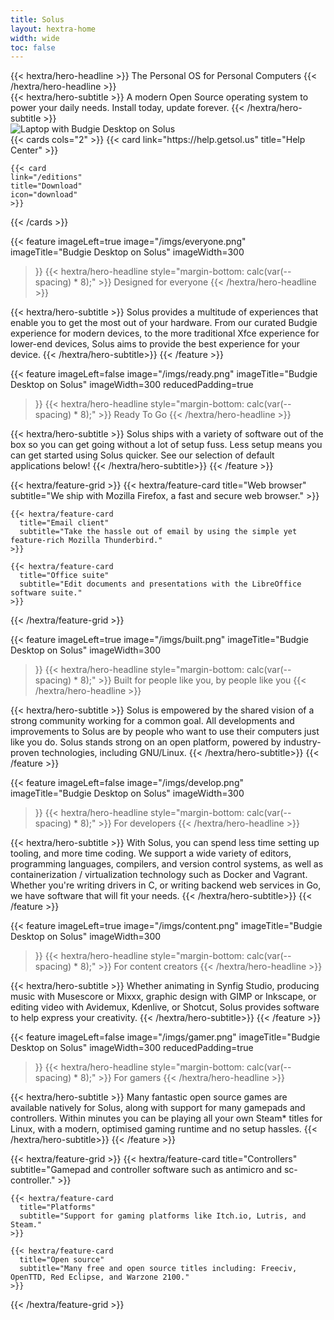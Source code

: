 ```yaml
---
title: Solus
layout: hextra-home
width: wide
toc: false
---
```


<div class="flex flex-col mx-auto mt-6 mb-4">
  {{< hextra/hero-headline >}}
  The Personal OS for Personal Computers
  {{< /hextra/hero-headline >}}
</div>

<div class="flex flex-col mx-auto mt-4">
  {{< hextra/hero-subtitle >}}
  A modern Open Source operating system to power your daily needs. Install today, update forever.
  {{< /hextra/hero-subtitle >}}
</div>

<div class="mx-auto">
  <img src="/imgs/laptop-budgie.png" alt="Laptop with Budgie Desktop on Solus" />
</div>

<div class="mx-auto w-1/2 mb-16">
  {{< cards cols="2" >}}
    {{< card
    link="https://help.getsol.us"
    title="Help Center"
    >}}

    {{< card
    link="/editions"
    title="Download"
    icon="download"
    >}}
  {{< /cards >}}
</div>

{{< feature
  imageLeft=true
  image="/imgs/everyone.png"
  imageTitle="Budgie Desktop on Solus"
  imageWidth=300
>}}
  {{< hextra/hero-headline style="margin-bottom: calc(var(--spacing) * 8);" >}}
  Designed for everyone
  {{< /hextra/hero-headline >}}

  {{< hextra/hero-subtitle >}}
  Solus provides a multitude of experiences that enable you to get the most out of your hardware. From our curated Budgie experience for modern devices, to the more traditional Xfce experience for lower-end devices, Solus aims to provide the best experience for your device.
  {{< /hextra/hero-subtitle>}}
{{< /feature >}}

{{< feature
  imageLeft=false
  image="/imgs/ready.png"
  imageTitle="Budgie Desktop on Solus"
  imageWidth=300
  reducedPadding=true
>}}
  {{< hextra/hero-headline style="margin-bottom: calc(var(--spacing) * 8);" >}}
  Ready To Go
  {{< /hextra/hero-headline >}}

  {{< hextra/hero-subtitle >}}
  Solus ships with a variety of software out of the box so you can get going without a lot of setup fuss. Less setup means you can get started using Solus quicker. See our selection of default applications below!
  {{< /hextra/hero-subtitle>}}
{{< /feature >}}

<div class="mb-24" >
  {{< hextra/feature-grid >}}
    {{< hextra/feature-card
      title="Web browser"
      subtitle="We ship with Mozilla Firefox, a fast and secure web browser."
    >}}

    {{< hextra/feature-card
      title="Email client"
      subtitle="Take the hassle out of email by using the simple yet feature-rich Mozilla Thunderbird."
    >}}

    {{< hextra/feature-card
      title="Office suite"
      subtitle="Edit documents and presentations with the LibreOffice software suite."
    >}}
  {{< /hextra/feature-grid >}}
</div>

{{< feature
  imageLeft=true
  image="/imgs/built.png"
  imageTitle="Budgie Desktop on Solus"
  imageWidth=300
>}}
  {{< hextra/hero-headline style="margin-bottom: calc(var(--spacing) * 8);" >}}
  Built for people like you, by people like you
  {{< /hextra/hero-headline >}}

  {{< hextra/hero-subtitle >}}
  Solus is empowered by the shared vision of a strong community working for a common goal. All developments and improvements to Solus are by people who want to use their computers just like you do. Solus stands strong on an open platform, powered by industry-proven technologies, including GNU/Linux.
  {{< /hextra/hero-subtitle>}}
{{< /feature >}}

{{< feature
  imageLeft=false
  image="/imgs/develop.png"
  imageTitle="Budgie Desktop on Solus"
  imageWidth=300
>}}
  {{< hextra/hero-headline style="margin-bottom: calc(var(--spacing) * 8);" >}}
  For developers
  {{< /hextra/hero-headline >}}

  {{< hextra/hero-subtitle >}}
  With Solus, you can spend less time setting up tooling, and more time coding. We support a wide variety of editors, programming languages, compilers, and version control systems, as well as containerization / virtualization technology such as Docker and Vagrant. Whether you're writing drivers in C, or writing backend web services in Go, we have software that will fit your needs.
  {{< /hextra/hero-subtitle>}}
{{< /feature >}}

{{< feature
  imageLeft=true
  image="/imgs/content.png"
  imageTitle="Budgie Desktop on Solus"
  imageWidth=300
>}}
  {{< hextra/hero-headline style="margin-bottom: calc(var(--spacing) * 8);" >}}
  For content creators
  {{< /hextra/hero-headline >}}

  {{< hextra/hero-subtitle >}}
  Whether animating in Synfig Studio, producing music with Musescore or Mixxx, graphic design with GIMP or Inkscape, or editing video with Avidemux, Kdenlive, or Shotcut, Solus provides software to help express your creativity.
  {{< /hextra/hero-subtitle>}}
{{< /feature >}}

{{< feature
  imageLeft=false
  image="/imgs/gamer.png"
  imageTitle="Budgie Desktop on Solus"
  imageWidth=300
  reducedPadding=true
>}}
  {{< hextra/hero-headline style="margin-bottom: calc(var(--spacing) * 8);" >}}
  For gamers
  {{< /hextra/hero-headline >}}

  {{< hextra/hero-subtitle >}}
  Many fantastic open source games are available natively for Solus, along with support for many gamepads and controllers. Within minutes you can be playing all your own Steam* titles for Linux, with a modern, optimised gaming runtime and no setup hassles.
  {{< /hextra/hero-subtitle>}}
{{< /feature >}}

<div class="mb-24" >
  {{< hextra/feature-grid >}}
    {{< hextra/feature-card
      title="Controllers"
      subtitle="Gamepad and controller software such as antimicro and sc-controller."
    >}}

    {{< hextra/feature-card
      title="Platforms"
      subtitle="Support for gaming platforms like Itch.io, Lutris, and Steam."
    >}}

    {{< hextra/feature-card
      title="Open source"
      subtitle="Many free and open source titles including: Freeciv, OpenTTD, Red Eclipse, and Warzone 2100."
    >}}
  {{< /hextra/feature-grid >}}
</div>
